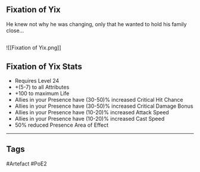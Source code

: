 ## Fixation of Yix
He knew not why he was changing, only
that he wanted to hold his family close...
##
![[Fixation of Yix.png]]
## Fixation of Yix Stats
- Requires Level 24
- +(5-7) to all Attributes
- +100 to maximum Life
- Allies in your Presence have (30-50)% increased Critical Hit Chance
- Allies in your Presence have (30-50)% increased Critical Damage Bonus
- Allies in your Presence have (10-20)% increased Attack Speed
- Allies in your Presence have (10-20)% increased Cast Speed
- 50% reduced Presence Area of Effect


---
## Tags
#Artefact
#PoE2